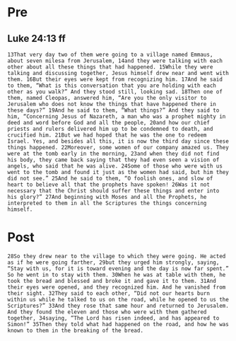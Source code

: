 # Pre
## Luke 24:13 ff
```13That very day two of them were going to a village named Emmaus, about seven milesa from Jerusalem, 14and they were talking with each other about all these things that had happened. 15While they were talking and discussing together, Jesus himself drew near and went with them. 16But their eyes were kept from recognizing him. 17And he said to them, “What is this conversation that you are holding with each other as you walk?” And they stood still, looking sad. 18Then one of them, named Cleopas, answered him, “Are you the only visitor to Jerusalem who does not know the things that have happened there in these days?” 19And he said to them, “What things?” And they said to him, “Concerning Jesus of Nazareth, a man who was a prophet mighty in deed and word before God and all the people, 20and how our chief priests and rulers delivered him up to be condemned to death, and crucified him. 21But we had hoped that he was the one to redeem Israel. Yes, and besides all this, it is now the third day since these things happened. 22Moreover, some women of our company amazed us. They were at the tomb early in the morning, 23and when they did not find his body, they came back saying that they had even seen a vision of angels, who said that he was alive. 24Some of those who were with us went to the tomb and found it just as the women had said, but him they did not see.” 25And he said to them, “O foolish ones, and slow of heart to believe all that the prophets have spoken! 26Was it not necessary that the Christ should suffer these things and enter into his glory?” 27And beginning with Moses and all the Prophets, he interpreted to them in all the Scriptures the things concerning himself.```

# Post
```28So they drew near to the village to which they were going. He acted as if he were going farther, 29but they urged him strongly, saying, “Stay with us, for it is toward evening and the day is now far spent.” So he went in to stay with them. 30When he was at table with them, he took the bread and blessed and broke it and gave it to them. 31And their eyes were opened, and they recognized him. And he vanished from their sight. 32They said to each other, “Did not our hearts burn within us while he talked to us on the road, while he opened to us the Scriptures?” 33And they rose that same hour and returned to Jerusalem. And they found the eleven and those who were with them gathered together, 34saying, “The Lord has risen indeed, and has appeared to Simon!” 35Then they told what had happened on the road, and how he was known to them in the breaking of the bread.```